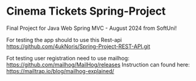 # Cinema Tickets Spring-Project

Final Project for Java Web Spring MVC - August 2024 from SoftUni!

For testing the app should to use this Rest-api
https://github.com/4ukNoris/Spring-Project-REST-API.git 

Fot testing user registration need to use mailhog: https://github.com/mailhog/MailHog/releases
Instruction can found here: https://mailtrap.io/blog/mailhog-explained/
